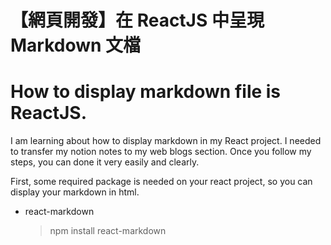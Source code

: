 # 【網頁開發】在 ReactJS 中呈現 Markdown 文檔

# How to display markdown file is ReactJS.

I am learning about how to display markdown in my React project. I needed to transfer my notion notes to my web blogs section. Once you follow my steps, you can done it very easily and clearly.

First, some required package is needed on your react project, so you can display your markdown in html.

- react-markdown
  > npm install react-markdown

